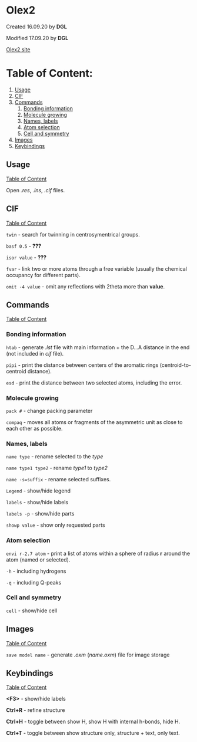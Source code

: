 # Olex2 #

Created 16.09.20 by **DGL**

Modified 17.09.20 by **DGL**

[Olex2 site](https://www.olexsys.org/)


# Table of Content:


<!-- vim-markdown-toc GFM -->

1. [Usage](#usage)
1. [CIF](#cif)
1. [Commands](#commands)
	1. [Bonding information](#bonding-information)
	1. [Molecule growing](#molecule-growing)
	1. [Names, labels](#names-labels)
	1. [Atom selection](#atom-selection)
	1. [Cell and symmetry](#cell-and-symmetry)
1. [Images](#images)
1. [Keybindings](#keybindings)

<!-- vim-markdown-toc -->

## Usage ##
[Table of Content](#table-of-content)

Open *.res*, *.ins*, *.cif* files.


## CIF ##
[Table of Content](#table-of-content)

`twin` - search for twinning in centrosymentrical groups.

`basf 0.5` - **???**

`isor value` - **???**

`fvar` - link two or more atoms through a free variable (usually the chemical occupancy for different parts).

`omit -4 value` - omit any reflections with 2theta more than **value**.


## Commands ##
[Table of Content](#table-of-content)

### Bonding information ###

`htab` - generate *.lst* file with main information + the D...A distance in the end (not
included in *cif* file).

`pipi` - print the distance between centers of the aromatic rings (centroid-to-centroid distance).

`esd` - print the distance between two selected atoms, including the error.


### Molecule growing ###

`pack #` - change packing parameter

`compaq` - moves all atoms or fragments of the asymmetric unit as close to each other as possible.


### Names, labels ###

`name type` - rename selected to the *type*

`name type1 type2` - rename *type1* to *type2*

`name -s=suffix` - rename selected suffixes.

`Legend` - show/hide legend

`labels` - show/hide labels

`labels -p` - show/hide parts

`showp value` - show only requested parts


### Atom selection ###

`envi r-2.7 atom` - print a list of atoms within a sphere of radius **r** around the atom (named or selected).

`-h` - including hydrogens

`-q` - including Q-peaks


### Cell and symmetry ###

`cell` - show/hide cell


## Images ##
[Table of Content](#table-of-content)

`save model name` - generate *.oxm* (*name.oxm*) file for image storage


## Keybindings ##
[Table of Content](#table-of-content)

**\<F3\>** - show/hide labels

**Ctrl+R** - refine structure

**Ctrl+H** - toggle between show H, show H with internal h-bonds, hide H.

**Ctrl+T** - toggle between show structure only, structure + text, only text.

